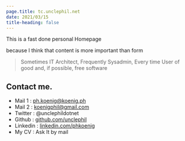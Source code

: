 ```yaml
---
page.title: tc.unclephil.net
date: 2021/03/15
title-heading: false
---
```


This is a fast done personal Homepage

because I think that content is more important than form

> Sometimes IT Architect, Frequently Sysadmin, Every time User of good and, if possible, free software

## Contact me.

* Mail 1 : [ph.koenig@koenig.ph](mailto://ph.koenig@koenig.ph) 
* Mail 2 : [koenigphil@gmail.com](mailto://koenigphil@gmail.com)
* Twitter : @unclephildotnet
* Github : [github.com/unclephil](https://github.com/unclephil)
* Linkedin : [linkedin.com/phkoenig](https://linkedin.com/phkoenig)
* My CV : Ask It by mail

